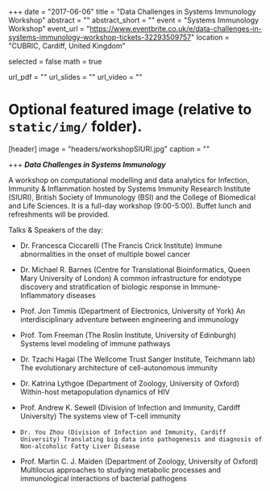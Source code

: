 +++
date = "2017-06-06"
title = "Data Challenges in Systems Immunology Workshop"
abstract = ""
abstract_short = ""
event = "Systems Immunology Workshop"
event_url = "https://www.eventbrite.co.uk/e/data-challenges-in-systems-immunology-workshop-tickets-32293509757"
location = "CUBRIC, Cardiff, United Kingdom"

selected = false
math = true

url_pdf = ""
url_slides = ""
url_video = ""

# Optional featured image (relative to `static/img/` folder).
[header]
image = "headers/workshopSIURI.jpg"
caption = ""

+++
***Data Challenges in Systems Immunology***

A workshop on computational modelling and data analytics for Infection, Immunity & Inflammation hosted by Systems Immunity Research Institute (SIURI), British Society of Immunology (BSI) and the College of Biomedical and Life Sciences. It is a full-day workshop (9:00-5:00). Buffet lunch and refreshments will be provided.


Talks & Speakers of the day:

- Dr. Francesca Ciccarelli (The Francis Crick Institute) Immune abnormalities in the onset of multiple bowel cancer

- Dr. Michael R. Barnes (Centre for Translational Bioinformatics, Queen Mary University of London) A common infrastructure for endotype discovery and stratification of biologic response in Immune-Inflammatory diseases

- Prof. Jon Timmis (Department of Electronics, University of York) An interdisciplinary adventure between engineering and immunology

- Prof. Tom Freeman (The Roslin Institute, University of Edinburgh) Systems level modeling of immune pathways

- Dr. Tzachi Hagai (The Wellcome Trust Sanger Institute, Teichmann lab) The evolutionary architecture of cell-autonomous immunity

- Dr. Katrina Lythgoe (Department of Zoology, University of Oxford) Within-host metapopulation dynamics of HIV

- Prof. Andrew K. Sewell (Division of Infection and Immunity, Cardiff University) The systems view of T-cell immunity

- `Dr. You Zhou (Division of Infection and Immunity, Cardiff University) Translating big data into pathogenesis and diagnosis of Non-alcoholic Fatty Liver Disease`

- Prof. Martin C. J. Maiden (Department of Zoology, University of Oxford) Multilocus approaches to studying metabolic processes and immunological interactions of bacterial pathogens 